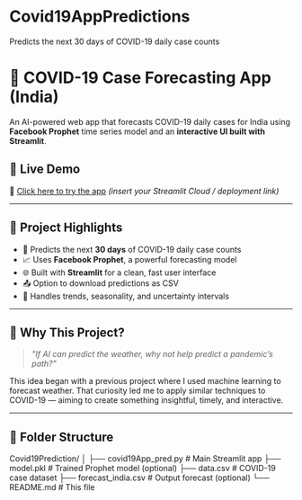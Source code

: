# Covid19AppPredictions
 Predicts the next  30 days  of COVID-19 daily case counts
# 🦠 COVID-19 Case Forecasting App (India)

An AI-powered web app that forecasts COVID-19 daily cases for India using **Facebook Prophet** time series model and an **interactive UI built with Streamlit**.

## 🚀 Live Demo

🔗 [Click here to try the app](#) *(insert your Streamlit Cloud / deployment link)*

---

## 📌 Project Highlights

- 📅 Predicts the next **30 days** of COVID-19 daily case counts
- 📈 Uses **Facebook Prophet**, a powerful forecasting model
- 🌐 Built with **Streamlit** for a clean, fast user interface
- 📤 Option to download predictions as CSV
- 🧠 Handles trends, seasonality, and uncertainty intervals

---

## 🧠 Why This Project?

> *"If AI can predict the weather, why not help predict a pandemic’s path?"*

This idea began with a previous project where I used machine learning to forecast weather. That curiosity led me to apply similar techniques to COVID-19 — aiming to create something insightful, timely, and interactive.

---

## 📂 Folder Structure

Covid19Prediction/
│
├── covid19App_pred.py # Main Streamlit app
├── model.pkl # Trained Prophet model (optional)
├── data.csv # COVID-19 case dataset
├── forecast_india.csv # Output forecast (optional)
└── README.md # This file
